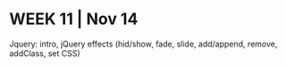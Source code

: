 <h1>WEEK 11 | Nov 14 </h1>
Jquery: intro, jQuery effects (hid/show, fade, slide, add/append, remove, addClass, set CSS)
